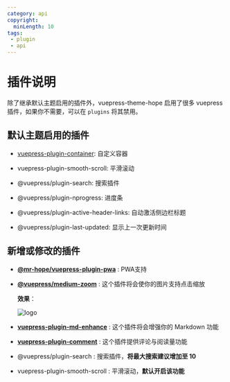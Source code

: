 ```yaml
---
category: api
copyright:
  minLength: 10
tags: 
 - plugin
 - api
---
```


# 插件说明

除了继承默认主题启用的插件外，vuepress-theme-hope 启用了很多 vuepress 插件，如果你不需要，可以在 `plugins` 将其禁用。

## 默认主题启用的插件

- [vuepress-plugin-container](container.md): 自定义容器

- vuepress-plugin-smooth-scroll: 平滑滚动

- @vuepress/plugin-search: 搜索插件

- @vuepress/plugin-nprogress: 进度条

- @vuepress/plugin-active-header-links: 自动激活侧边栏标题

- @vuepress/plugin-last-updated: 显示上一次更新时间

## 新增或修改的插件

- [**@mr-hope/vuepress-plugin-pwa**](pwa.md) <MyBadge text="新增" />: PWA支持

- [**@vuepress/medium-zoom**](medium-zoom.md) <MyBadge text="新增" />: 这个插件将会使你的图片支持点击缩放

  **效果**：

  ![logo](/logo.svg)

- [**vuepress-plugin-md-enhance**](https://vuepress-md-enhance.mrhope.site/) <MyBadge text="新增" />: 这个插件将会增强你的 Markdown 功能

- [**vuepress-plugin-comment**](https://comment.mrhope.site) <MyBadge text="新增" />: 这个插件提供评论与阅读量功能

- @vuepress/plugin-search <MyBadge text="修改默认值" type="warn" />: 搜索插件，**将最大搜索建议增加至 10**

- vuepress-plugin-smooth-scroll <MyBadge text="修改默认值" type="warn" />: 平滑滚动，**默认开启该功能**
